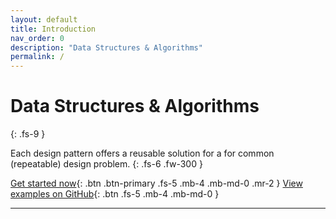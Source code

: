 ```yaml
---
layout: default
title: Introduction
nav_order: 0
description: "Data Structures & Algorithms"
permalink: /
---
```


# Data Structures & Algorithms
{: .fs-9 }

Each design pattern offers a reusable solution for a for common (repeatable) design problem. 
{: .fs-6 .fw-300 }

[Get started now](#getting-started){: .btn .btn-primary .fs-5 .mb-4 .mb-md-0 .mr-2 } [View examples on GitHub](https://github.com/Iretha/data-structures-and-algorithms){: .btn .fs-5 .mb-4 .mb-md-0 }

---

